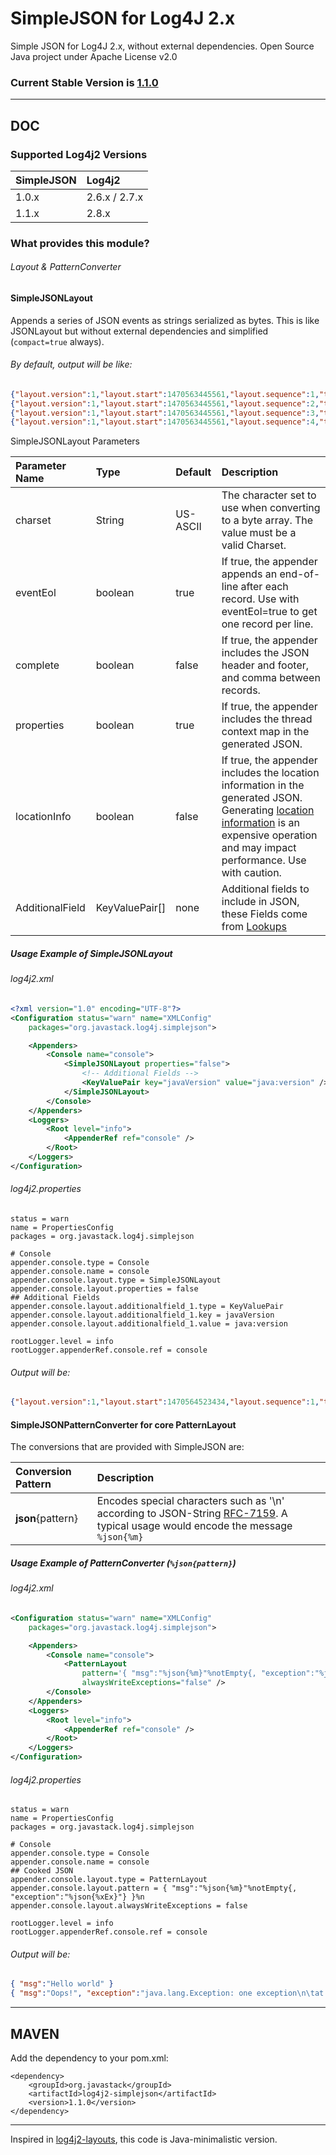 # SimpleJSON for Log4J 2.x

Simple JSON for Log4J 2.x, without external dependencies. Open Source Java project under Apache License v2.0

### Current Stable Version is [1.1.0](https://search.maven.org/#search|ga|1|g%3Aorg.javastack%20a%3Alog4j2-simplejson)

---

## DOC

### Supported Log4j2 Versions

| SimpleJSON | Log4j2 |
| :--------- | :----- |
| 1.0.x      | 2.6.x / 2.7.x  |
| 1.1.x      | 2.8.x  |

### What provides this module? 

###### Layout & PatternConverter 

#### SimpleJSONLayout

Appends a series of JSON events as strings serialized as bytes. This is like JSONLayout but without external dependencies and simplified (`compact=true` always).

###### By default, output will be like:

```json
{"layout.version":1,"layout.start":1470563445561,"layout.sequence":1,"timestamp":1470563445639,"thread":"main","threadId":1,"level":"INFO","logger":"org.javastack.log4j.simplejson.sandbox.TestSimpleJson","msg":"Hello world"}
{"layout.version":1,"layout.start":1470563445561,"layout.sequence":2,"timestamp":1470563445639,"thread":"main","threadId":1,"level":"INFO","logger":"org.javastack.log4j.simplejson.sandbox.TestSimpleJson","ndc":["ndc1","ndc2"],"mdc":{"k1":"v1","k2":"v2"},"msg":"Diagnostic context information is wonder"}
{"layout.version":1,"layout.start":1470563445561,"layout.sequence":3,"timestamp":1470563445639,"thread":"main","threadId":1,"level":"INFO","logger":"org.javastack.log4j.simplejson.sandbox.TestSimpleJson","ndc":["ndc1"],"mdc":{"k1":"v1","k2":"v2"},"msg":"log4j2 is wonder"}
{"layout.version":1,"layout.start":1470563445561,"layout.sequence":4,"timestamp":1470563445639,"thread":"main","threadId":1,"level":"INFO","logger":"org.javastack.log4j.simplejson.sandbox.TestSimpleJson","ndc":["ndc1"],"mdc":{"k1":"v1","k2":"v2"},"msg":"Oops!","exception":"java.lang.Exception","cause":"one exception","stacktrace":"java.lang.Exception: one exception\n\tat org.javastack.log4j.simplejson.sandbox.TestSimpleJson.main(TestSimpleJson.java:26) [classes\/:?]\n"}
```

SimpleJSONLayout Parameters

| Parameter Name  | Type           | Default  | Description |
| :-------------- | :------------- | :------- | :---------- |
| charset         | String         | US-ASCII | The character set to use when converting to a byte array. The value must be a valid Charset. |
| eventEol        | boolean        | true     | If true, the appender appends an end-of-line after each record. Use with eventEol=true to get one record per line. |
| complete        | boolean        | false    | If true, the appender includes the JSON header and footer, and comma between records. |
| properties      | boolean        | true     | If true, the appender includes the thread context map in the generated JSON. |
| locationInfo    | boolean        | false    | If true, the appender includes the location information in the generated JSON. Generating [location information](https://logging.apache.org/log4j/2.x/manual/layouts.html#LocationInformation) is an expensive operation and may impact performance. Use with caution. |
| AdditionalField | KeyValuePair[] | none     | Additional fields to include in JSON, these Fields come from [Lookups](https://logging.apache.org/log4j/2.x/manual/lookups.html) |

##### Usage Example of SimpleJSONLayout

###### log4j2.xml

```xml
<?xml version="1.0" encoding="UTF-8"?>
<Configuration status="warn" name="XMLConfig"
	packages="org.javastack.log4j.simplejson">

	<Appenders>
		<Console name="console">
			<SimpleJSONLayout properties="false">
			    <!-- Additional Fields -->
				<KeyValuePair key="javaVersion" value="java:version" />
			</SimpleJSONLayout>
		</Console>
	</Appenders>
	<Loggers>
		<Root level="info">
			<AppenderRef ref="console" />
		</Root>
	</Loggers>
</Configuration>
```

###### log4j2.properties

```properties
status = warn
name = PropertiesConfig
packages = org.javastack.log4j.simplejson

# Console
appender.console.type = Console
appender.console.name = console
appender.console.layout.type = SimpleJSONLayout
appender.console.layout.properties = false
## Additional Fields
appender.console.layout.additionalfield_1.type = KeyValuePair
appender.console.layout.additionalfield_1.key = javaVersion
appender.console.layout.additionalfield_1.value = java:version

rootLogger.level = info
rootLogger.appenderRef.console.ref = console
```

###### Output will be:

```json
{"layout.version":1,"layout.start":1470564523434,"layout.sequence":1,"timestamp":1470564523512,"thread":"main","threadId":1,"level":"INFO","logger":"com.acme.TestSimpleJson","javaVersion":"Java version 1.7.0_80","msg":"Hello world"}
```

#### SimpleJSONPatternConverter for core PatternLayout

The conversions that are provided with SimpleJSON are: 

| Conversion Pattern  | Description |
| :------------------ | :---------- |
| **json**{pattern}   | Encodes special characters such as '\n' according to JSON-String [RFC-7159](https://tools.ietf.org/html/rfc7159). A typical usage would encode the message  ```%json{%m}``` |

##### Usage Example of PatternConverter (`%json{pattern}`)

###### log4j2.xml

```xml
<Configuration status="warn" name="XMLConfig"
	packages="org.javastack.log4j.simplejson">

	<Appenders>
		<Console name="console">
			<PatternLayout
				pattern='{ "msg":"%json{%m}"%notEmpty{, "exception":"%json{%xEx}"} }%n'
				alwaysWriteExceptions="false" />
		</Console>
	</Appenders>
	<Loggers>
		<Root level="info">
			<AppenderRef ref="console" />
		</Root>
	</Loggers>
</Configuration>
```

###### log4j2.properties

```properties
status = warn
name = PropertiesConfig
packages = org.javastack.log4j.simplejson

# Console
appender.console.type = Console
appender.console.name = console
## Cooked JSON
appender.console.layout.type = PatternLayout
appender.console.layout.pattern = { "msg":"%json{%m}"%notEmpty{, "exception":"%json{%xEx}"} }%n
appender.console.layout.alwaysWriteExceptions = false

rootLogger.level = info
rootLogger.appenderRef.console.ref = console
```

###### Output will be:

```json
{ "msg":"Hello world" }
{ "msg":"Oops!", "exception":"java.lang.Exception: one exception\n\tat org.javastack.log4j.simplejson.sandbox.TestSimpleJson.main(TestSimpleJson.java:26) [classes\/:?]\n" }
```

---

## MAVEN

Add the dependency to your pom.xml:

    <dependency>
        <groupId>org.javastack</groupId>
        <artifactId>log4j2-simplejson</artifactId>
        <version>1.1.0</version>
    </dependency>

---
Inspired in [log4j2-layouts](https://logging.apache.org/log4j/2.x/manual/layouts.html), this code is Java-minimalistic version.
